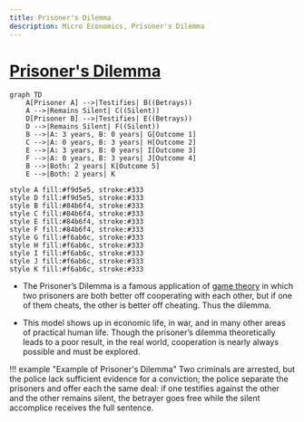 ```yaml
---
title: Prisoner's Dilemma
description: Micro Economics, Prisoner's Dilemma
---
```


# [Prisoner's Dilemma](https://en.wikipedia.org/wiki/Prisoner%27s_dilemma) 

```mermaid
graph TD
    A[Prisoner A] -->|Testifies| B((Betrays))
    A -->|Remains Silent| C((Silent))
    D[Prisoner B] -->|Testifies| E((Betrays))
    D -->|Remains Silent| F((Silent))
    B -->|A: 3 years, B: 0 years| G[Outcome 1]
    C -->|A: 0 years, B: 3 years| H[Outcome 2]
    E -->|A: 3 years, B: 0 years| I[Outcome 3]
    F -->|A: 0 years, B: 3 years| J[Outcome 4]
    B -->|Both: 2 years| K[Outcome 5]
    E -->|Both: 2 years| K

style A fill:#f9d5e5, stroke:#333
style D fill:#f9d5e5, stroke:#333
style B fill:#84b6f4, stroke:#333
style C fill:#84b6f4, stroke:#333
style E fill:#84b6f4, stroke:#333
style F fill:#84b6f4, stroke:#333
style G fill:#f6ab6c, stroke:#333
style H fill:#f6ab6c, stroke:#333
style I fill:#f6ab6c, stroke:#333
style J fill:#f6ab6c, stroke:#333
style K fill:#f6ab6c, stroke:#333
```

- The Prisoner’s Dilemma is a famous application of [game theory](https://en.wikipedia.org/wiki/Game_theory) in which two prisoners are both better off cooperating with each other, but if one of them cheats, the other is better off cheating. Thus the dilemma. 

- This model shows up in economic life, in war, and in many other areas of practical human life. Though the prisoner’s dilemma theoretically leads to a poor result, in the real world, cooperation is nearly always possible and must be explored.

!!! example "Example of Prisoner's Dilemma"
    Two criminals are arrested, but the police lack sufficient evidence for a conviction; the police separate the prisoners and offer each the same deal: if one testifies against the other and the other remains silent, the betrayer goes free while the silent accomplice receives the full sentence.